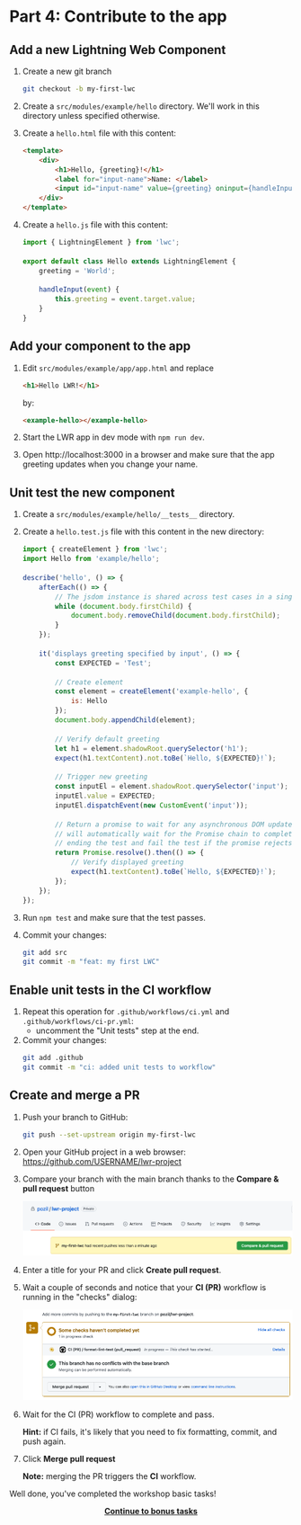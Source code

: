 # Part 4:  Contribute to the app

## Add a new Lightning Web Component
1. Create a new git branch
    ```sh
    git checkout -b my-first-lwc
    ```
1. Create a `src/modules/example/hello` directory. We'll work in this directory unless specified otherwise.
1. Create a `hello.html` file with this content:
    ```html
    <template>
        <div>
            <h1>Hello, {greeting}!</h1>
            <label for="input-name">Name: </label>
            <input id="input-name" value={greeting} oninput={handleInput} />
        </div>
    </template>
    ```

1. Create a `hello.js` file with this content:
    ```js
    import { LightningElement } from 'lwc';

    export default class Hello extends LightningElement {
        greeting = 'World';

        handleInput(event) {
            this.greeting = event.target.value;
        }
    }
    ```


## Add your component to the app

1. Edit `src/modules/example/app/app.html` and replace
    ```html
    <h1>Hello LWR!</h1>
    ```

    by:
    ```html
    <example-hello></example-hello>
    ```

1. Start the LWR app in dev mode with `npm run dev`.
1. Open http://localhost:3000 in a browser and make sure that the app greeting updates when you change your name.


## Unit test the new component

1. Create a `src/modules/example/hello/__tests__` directory.
1. Create a `hello.test.js` file with this content in the new directory:
    ```js
    import { createElement } from 'lwc';
    import Hello from 'example/hello';

    describe('hello', () => {
        afterEach(() => {
            // The jsdom instance is shared across test cases in a single file so reset the DOM
            while (document.body.firstChild) {
                document.body.removeChild(document.body.firstChild);
            }
        });

        it('displays greeting specified by input', () => {
            const EXPECTED = 'Test';

            // Create element
            const element = createElement('example-hello', {
                is: Hello
            });
            document.body.appendChild(element);

            // Verify default greeting
            let h1 = element.shadowRoot.querySelector('h1');
            expect(h1.textContent).not.toBe(`Hello, ${EXPECTED}!`);

            // Trigger new greeting
            const inputEl = element.shadowRoot.querySelector('input');
            inputEl.value = EXPECTED;
            inputEl.dispatchEvent(new CustomEvent('input'));

            // Return a promise to wait for any asynchronous DOM updates. Jest
            // will automatically wait for the Promise chain to complete before
            // ending the test and fail the test if the promise rejects.
            return Promise.resolve().then(() => {
                // Verify displayed greeting
                expect(h1.textContent).toBe(`Hello, ${EXPECTED}!`);
            });
        });
    });
    ```

1. Run `npm test` and make sure that the test passes.

1. Commit your changes:
    ```sh
    git add src
    git commit -m "feat: my first LWC"
    ```


## Enable unit tests in the CI workflow
1. Repeat this operation for `.github/workflows/ci.yml` and `.github/workflows/ci-pr.yml`:
    - uncomment the "Unit tests" step at the end.
1. Commit your changes:
    ```sh
    git add .github
    git commit -m "ci: added unit tests to workflow"
    ```


## Create and merge a PR
1. Push your branch to GitHub:
    ```sh
    git push --set-upstream origin my-first-lwc
    ```
1. Open your GitHub project in a web browser: https://github.com/USERNAME/lwr-project
1. Compare your branch with the main branch thanks to the **Compare & pull request** button

    ![First CI job](gfx/compare-and-pr.png)

1. Enter a title for your PR and click **Create pull request**.
1. Wait a couple of seconds and notice that your **CI (PR)** workflow is running in the "checks" dialog:

    ![First CI job](gfx/check-workflows.png)

1. Wait for the CI (PR) workflow to complete and pass.

    **Hint:** if CI fails, it's likely that you need to fix formatting, commit, and push again.

1. Click **Merge pull request**

    **Note:** merging the PR triggers the **CI** workflow.

Well done, you've completed the workshop basic tasks!

<div align="center">
  <a href="bonus.md"><b>Continue to bonus tasks</b></a>
</div>
